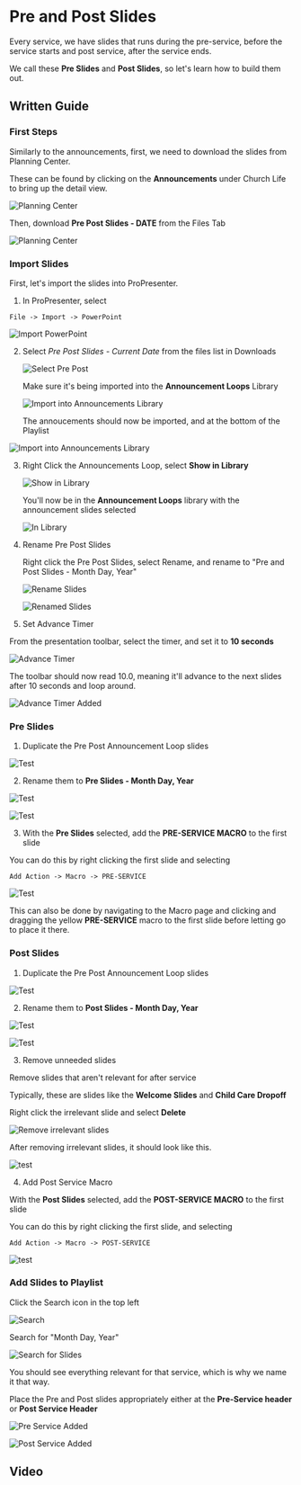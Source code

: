 # Pre and Post Slides

Every service, we have slides that runs during the pre-service, before the service starts and post service, after the service ends.

We call these **Pre Slides** and **Post Slides**, so let's learn how to build them out.

## Written Guide

### First Steps

Similarly to the announcements, first, we need to download the slides from Planning Center.

These can be found by clicking on the **Announcements** under Church Life to bring up the detail view.

![Planning Center](../announcements/img/announcement_loops/0_planning_center_announcements.webp)

Then, download **Pre Post Slides - DATE** from the Files Tab

![Planning Center](../announcements/img/announcement_loops/0_planning_center_announcements_files.png)

### Import Slides

First, let's import the slides into ProPresenter.

1. In ProPresenter, select

```
File -> Import -> PowerPoint
```

![Import PowerPoint](../announcements/img/announcement_loops/1_import_powerpoint.webp)

2. Select _Pre Post Slides - Current Date_ from the files list in Downloads

   ![Select Pre Post](../announcements/img/announcement_loops/2_import_pre_post_slides.webp)

   Make sure it's being imported into the **Announcement Loops** Library

   ![Import into Announcements Library](../announcements/img/announcement_loops/2_import_into_announcement_loops_library.webp)

   The annoucements should now be imported, and at the bottom of the Playlist

![Import into Announcements Library](../announcements/img/announcement_loops/3_pre_post_imported_at_bottom.webp)

3. Right Click the Announcements Loop, select **Show in Library**

   ![Show in Library](../announcements/img/announcement_loops/4_show_in_library.webp)

   You'll now be in the **Announcement Loops** library with the announcement slides selected

   ![In Library](../announcements/img/announcement_loops/5_pre_post_in_library.webp)

4. Rename Pre Post Slides

   Right click the Pre Post Slides, select Rename, and rename to "Pre and Post Slides - Month Day, Year"

   ![Rename Slides](../announcements/img/announcement_loops/6_rename_pre_post.webp)

   ![Renamed Slides](../announcements/img/announcement_loops/7_pre_post_renamed.webp)

5. Set Advance Timer

From the presentation toolbar, select the timer, and set it to **10 seconds**

![Advance Timer](../announcements/img/announcement_loops/8_set_10_timer_closeup.webp)

The toolbar should now read 10.0, meaning it'll advance to the next slides after 10 seconds and loop around.

![Advance Timer Added](../announcements/img/announcement_loops/8_timer_added.webp)

### Pre Slides

1. Duplicate the Pre Post Announcement Loop slides

![Test](../announcements/img/announcement_loops/9_duplicate_pre_post.webp)

2. Rename them to **Pre Slides - Month Day, Year**

![Test](../announcements/img/announcement_loops/10_rename_to_pre.webp)

![Test](../announcements/img/announcement_loops/11_renamed_to_pre.webp)

3. With the **Pre Slides** selected, add the **PRE-SERVICE MACRO** to the first slide

You can do this by right clicking the first slide and selecting

```
Add Action -> Macro -> PRE-SERVICE
```

![Test](../announcements/img/announcement_loops/12_add_pre_macro.webp)

This can also be done by navigating to the Macro page and clicking and dragging the yellow **PRE-SERVICE** macro to the first slide before letting go to place it there.

### Post Slides

1. Duplicate the Pre Post Announcement Loop slides

![Test](../announcements/img/announcement_loops/9_duplicate_pre_post.webp)

2. Rename them to **Post Slides - Month Day, Year**

![Test](../announcements/img/announcement_loops/10_rename_to_pre.webp)

![Test](../announcements/img/announcement_loops/13_renamed_to_post.webp)

3. Remove unneeded slides

Remove slides that aren't relevant for after service

Typically, these are slides like the **Welcome Slides** and **Child Care Dropoff**

Right click the irrelevant slide and select **Delete**

![Remove irrelevant slides](../announcements/img/announcement_loops/nonrelevant_slides.webp)

After removing irrelevant slides, it should look like this.

![test](../announcements/img/announcement_loops/14_removed_slides.webp)

4. Add Post Service Macro

With the **Post Slides** selected, add the **POST-SERVICE MACRO** to the first slide

You can do this by right clicking the first slide, and selecting

```
Add Action -> Macro -> POST-SERVICE
```

![test](../announcements/img/announcement_loops/15_post_macro.webp)

### Add Slides to Playlist

Click the Search icon in the top left

![Search](../announcements/img/announcement_loops/pp7-search-arrow.webp)

Search for "Month Day, Year"

![Search for Slides](../announcements/img/announcement_loops/16_search_results_announcements.webp)

You should see everything relevant for that service, which is why we name it that way.

Place the Pre and Post slides appropriately either at the **Pre-Service header** or **Post Service Header**

![Pre Service Added](../announcements/img/announcement_loops/pre-service-added.webp)

![Post Service Added](../announcements/img/announcement_loops/post-service-added.webp)

## Video
